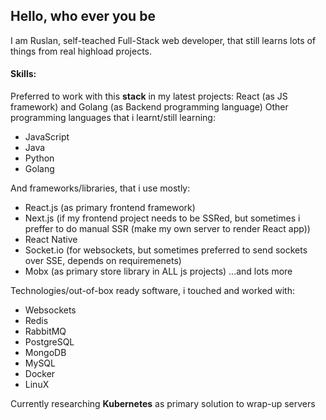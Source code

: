 ## Hello, who ever you be

I am Ruslan, self-teached Full-Stack web developer, that still learns lots of things from real highload projects.

#### Skills:

Preferred to work with this **stack** in my latest projects: React (as JS framework) and Golang (as Backend programming language)
Other programming languages that i learnt/still learning:

- JavaScript
- Java
- Python
- Golang

And frameworks/libraries, that i use mostly:

- React.js (as primary frontend framework)
- Next.js (if my frontend project needs to be SSRed, but sometimes i preffer to do manual SSR (make my own server to render React app))
- React Native
- Socket.io (for websockets, but sometimes preferred to send sockets over SSE, depends on requiremenets)
- Mobx (as primary store library in ALL js projects)
...and lots more

Technologies/out-of-box ready software, i touched and worked with:

- Websockets
- Redis
- RabbitMQ
- PostgreSQL
- MongoDB
- MySQL
- Docker
- LinuX

Currently researching **Kubernetes** as primary solution to wrap-up servers
